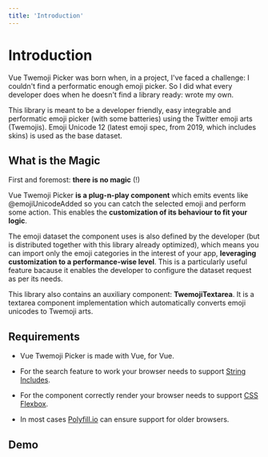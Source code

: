 ```yaml
---
title: 'Introduction'
---
```


# Introduction

Vue Twemoji Picker was born when, in a project, I've faced a challenge: I couldn't find a performatic enough emoji picker. 
So I did what every developer does when he doesn't find a library ready: wrote my own.

This library is meant to be a developer friendly, easy integrable and performatic emoji picker (with some batteries) using the Twitter emoji arts (Twemojis). Emoji Unicode 12 (latest emoji spec, from 2019, which includes skins) is used as the base dataset.

## What is the Magic

First and foremost: **there is no magic** (!)

Vue Twemoji Picker **is a plug-n-play component** which emits events like @emojiUnicodeAdded so you can catch the selected emoji and perform some action. This enables the **customization of its behaviour to fit your logic**. 

The emoji dataset the component uses is also defined by the developer (but is distributed together with this library already optimized), which means you can import only the emoji categories in the interest of your app, **leveraging customization to a performance-wise level**. This is a particularly useful feature bacause it enables the developer to configure the dataset request as per its needs.

This library also contains an auxiliary component: **TwemojiTextarea**. It is a textarea component implementation which automatically converts emoji unicodes to Twemoji arts.

## Requirements

- Vue Twemoji Picker is made with Vue, for Vue.

- For the search feature to work your browser needs to support [String Includes](https://caniuse.com/#feat=es6-string-includes).

- For the component correctly render your browser needs to support [CSS Flexbox](https://caniuse.com/#feat=flexbox).

- In most cases [Polyfill.io](https://polyfill.io/v2/docs/) can ensure support for older browsers.


## Demo

<ClientOnly>
<TwemojiTextarea/>
</ClientOnly>